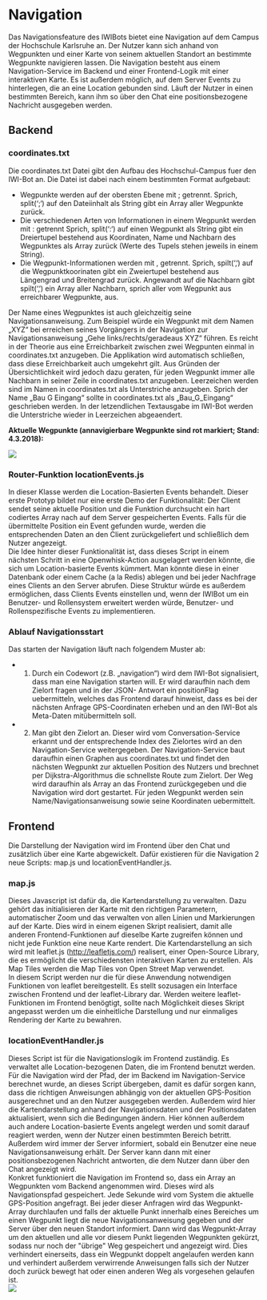 # Navigation
Das Navigationsfeature des IWIBots bietet eine Navigation auf dem Campus der Hochschule Karlsruhe an. Der Nutzer kann sich anhand von Wegpunkten und einer Karte von seinem aktuellen Standort an bestimmte Wegpunkte navigieren lassen. Die Navigation besteht aus einem Navigation-Service im Backend und einer Frontend-Logik mit einer interaktiven Karte.
Es ist außerdem möglich, auf dem Server Events zu hinterlegen, die an eine Location gebunden sind. Läuft der Nutzer in einen bestimmten Bereich, kann ihm so über den Chat eine positionsbezogene Nachricht ausgegeben werden.
## Backend

### coordinates.txt

Die coordinates.txt Datei gibt den Aufbau des Hochschul-Campus fuer den IWI-Bot an. Die Datei ist dabei nach einem bestimmten Format aufgebaut:
+ Wegpunkte werden auf der obersten Ebene mit ; getrennt. Sprich, split(‘;‘) auf den Dateiinhalt als String gibt ein Array aller Wegpunkte zurück.
+ Die verschiedenen Arten von Informationen in einem Wegpunkt werden mit : getrennt Sprich, split(‘:‘) auf einen Wegpunkt als String gibt ein Dreiertupel bestehend aus Koordinaten, Name und Nachbarn des Wegpunktes als Array zurück (Werte des Tupels stehen jeweils in einem String).
+ Die Wegpunkt-Informationen werden mit , getrennt. Sprich, spilt(‘‚‘) auf die Wegpunktkoorinaten gibt ein Zweiertupel bestehend aus Längengrad und Breitengrad zurück. Angewandt auf die Nachbarn gibt spilt(‘‚‘) ein Array aller Nachbarn, sprich aller vom Wegpunkt aus erreichbarer Wegpunkte, aus.

Der Name eines Wegpunktes ist auch gleichzeitig seine Navigationsanweisung. Zum Beispiel würde ein Wegpunkt mit dem Namen „XYZ“ bei erreichen seines Vorgängers in der Navigation zur Navigationsanweisung „Gehe links/rechts/geradeaus XYZ“ führen. 
Es reicht in der Theorie aus eine Erreichbarkeit zwischen zwei Wegpunten einmal in coordinates.txt anzugeben. Die Applikation wird automatisch schließen, dass diese Erreichbarkeit auch umgekehrt gilt. Aus Gründen der Übersichtlichkeit wird jedoch dazu geraten,  für jeden Wegpunkt immer alle Nachbarn in seiner Zeile in coordinates.txt anzugeben.
Leerzeichen werden sind im Namen in coordinates.txt als Unterstriche anzugeben. Sprich der Name „Bau G Eingang“ sollte in coordinates.txt als „Bau_G_Eingang“ geschrieben werden. In der letzendlichen Textausgabe im IWI-Bot werden die Unterstriche wieder in Leerzeichen abgeaendert.

**Aktuelle Wegpunkte (annavigierbare Wegpunkte sind rot markiert; Stand: 4.3.2018):**

![](https://github.com/StefanFCMD/IWIbot/blob/master/documentation/images/Waypoints.png?raw=true)

### Router-Funktion locationEvents.js
In dieser Klasse werden die Location-Basierten Events behandelt. Dieser erste Prototyp bildet nur eine erste Demo der Funktionalität: Der Client sendet seine aktuelle Position und die Funktion durchsucht ein hart codiertes Array nach auf dem Server gespeicherten Events. Falls für die übermittelte Position ein Event gefunden wurde, werden die entsprechenden Daten an den Client zurückgeliefert und schließlich dem Nutzer angezeigt.  
Die Idee hinter dieser Funktionalität ist, dass dieses Script in einem nächsten Schritt in eine Openwhisk-Action ausgelagert werden könnte, die sich um Location-basierte Events kümmert. Man könnte diese in einer Datenbank oder einem Cache (a la Redis) ablegen und bei jeder Nachfrage eines Clients an den Server abrufen. Diese Struktur würde es außerdem ermöglichen, dass Clients Events einstellen und, wenn der IWIBot um ein Benutzer- und Rollensystem erweitert werden würde, Benutzer- und Rollenspezifische Events zu implementieren.

### Ablauf Navigationsstart

Das starten der Navigation läuft nach folgendem Muster ab:
+ 1. Durch ein Codewort (z.B. „navigation“) wird dem IWI-Bot signalisiert, dass man eine Navigation starten will. Er wird daraufhin nach dem Zielort fragen und in der JSON- Antwort ein positionFlag uebermitteln, welches das Frontend darauf hinweist, dass es bei der nächsten Anfrage GPS-Coordinaten erheben und an den IWI-Bot als Meta-Daten mitübermitteln soll.
+ 2. Man gibt den Zielort an. Dieser wird vom Conversation-Service erkannt und der entsprechende Index des Zielortes wird an den Navigation-Service weitergegeben. Der Navigation-Service baut daraufhin einen Graphen aus coordinates.txt und findet den nächsten Wegpunkt zur aktuellen Position des Nutzers und brechnet per Dijkstra-Algorithmus die schnellste Route zum Zielort. Der Weg wird daraufhin als Array an das Frontend zurückgegeben und die Navigation wird dort gestartet. Für jeden Wegpunkt werden sein Name/Navigationsanweisung sowie seine Koordinaten uebermittelt.

## Frontend

Die Darstellung der Navigation wird im Frontend über den Chat und zusätzlich über eine Karte abgewickelt. Dafür existieren für die Navigation 2 neue Scripts: map.js und locationEventHandler.js.
### map.js
 Dieses Javascript ist dafür da, die Kartendarstellung zu verwalten. Dazu gehört das initialisieren der Karte mit den richtigen Parametern, automatischer Zoom und das verwalten von allen Linien und Markierungen auf der Karte. Dies wird in einem eigenen Skript realisiert, damit alle anderen Frontend-Funktionen auf dieselbe Karte zugreifen können und nicht jede Funktion eine neue Karte rendert. Die Kartendarstellung an sich wird mit leaflet.js (http://leafletjs.com/) realisert, einer Open-Source Library, die es ermöglicht die verschiedensten interaktiven Karten zu erstellen. Als Map Tiles werden die Map Tiles von Open Street Map verwendet.  
In diesem Script werden nur die für diese Anwendung notwendigen Funktionen von leaflet bereitgestellt. Es stellt sozusagen ein Interface zwischen Frontend und der leaflet-Library dar. Werden weitere leaflet-Funktionen im Frontend benögtigt, sollte nach Möglichkeit dieses Skript angepasst werden um die einheitliche Darstellung und nur einmaliges Rendering der Karte zu bewahren.
### locationEventHandler.js
Dieses Script ist für die Navigationslogik im Frontend zuständig. Es verwaltet alle Location-bezogenen Daten, die im Frontend benutzt werden. Für die Navigation wird der Pfad, der im Backend im Navigation-Service berechnet wurde, an dieses Script übergeben, damit es dafür sorgen kann, dass die richtigen Anweisungen abhängig von der aktuellen GPS-Position ausgerechnet und an den Nutzer ausgegeben werden. Außerdem wird hier die Kartendarstellung anhand der Navigationsdaten und der Positionsdaten aktualisiert, wenn sich die Bedingungen ändern. Hier können außerdem auch andere Location-basierte Events angelegt werden und somit darauf reagiert werden, wenn der Nutzer einen bestimmten Bereich betritt. Außerdem wird immer der Server informiert, sobald ein Benutzer eine neue Navigationsanweisung erhält. Der Server kann dann mit einer positionsbezogenen Nachricht antworten, die dem Nutzer dann über den Chat angezeigt wird.  
Konkret funktioniert die Navigation im Frontend so, dass ein Array an Wegpunkten vom Backend angenommen wird. Dieses wird als Navigationspfad gespeichert. Jede Sekunde wird vom System die aktuelle GPS-Position angefragt. Bei jeder dieser Anfragen wird das Wegpunkt-Array durchlaufen und falls der aktuelle Punkt innerhalb eines Bereiches um einen Wegpunkt liegt die neue Navigationsanweisung gegeben und der Server über den neuen Standort informiert. Dann wird das Wegpunkt-Array um den aktuellen und alle vor diesem Punkt liegenden Wegpunkten gekürzt, sodass nur noch der "übrige" Weg gespeichert und angezeigt wird. Dies verhindert einerseits, dass ein Wegpunkt doppelt angelaufen werden kann und verhindert außerdem verwirrende Anweisungen falls sich der Nutzer doch zurück bewegt hat oder einen anderen Weg als vorgesehen gelaufen ist.  
![](https://github.com/jakaZ0806/IWIbot/blob/master/documentation/images/navigation_frontend.PNG?raw=true)
